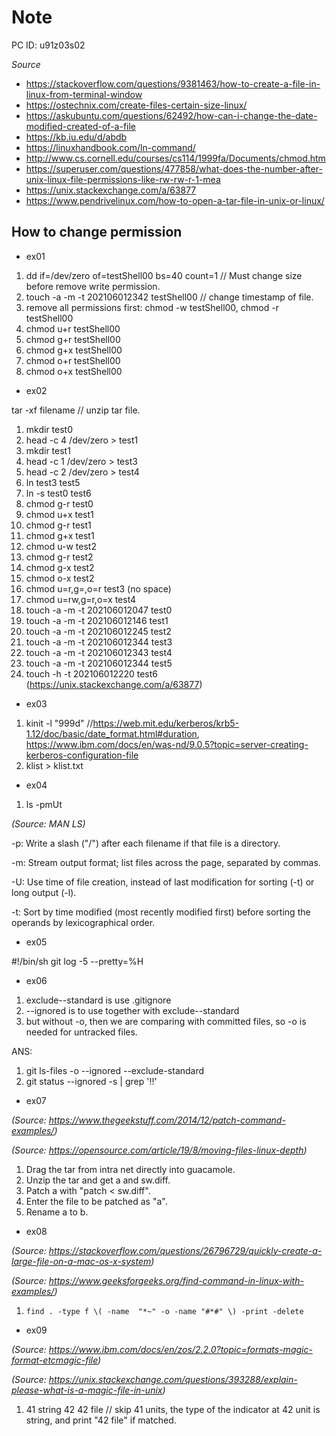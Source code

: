 # Note

PC ID: u91z03s02

*Source*

* https://stackoverflow.com/questions/9381463/how-to-create-a-file-in-linux-from-terminal-window
* https://ostechnix.com/create-files-certain-size-linux/
* https://askubuntu.com/questions/62492/how-can-i-change-the-date-modified-created-of-a-file
* https://kb.iu.edu/d/abdb
* https://linuxhandbook.com/ln-command/
* http://www.cs.cornell.edu/courses/cs114/1999fa/Documents/chmod.htm
* https://superuser.com/questions/477858/what-does-the-number-after-unix-linux-file-permissions-like-rw-rw-r-1-mea
* https://unix.stackexchange.com/a/63877
* https://www.pendrivelinux.com/how-to-open-a-tar-file-in-unix-or-linux/

## How to change permission

* ex01

1) dd if=/dev/zero of=testShell00 bs=40 count=1 // Must change size before remove write permission.
2) touch -a -m -t 202106012342 testShell00 // change timestamp of file. 
3) remove all permissions first: chmod -w testShell00, chmod -r testShell00
4) chmod u+r testShell00
5) chmod g+r testShell00
6) chmod g+x testShell00
7) chmod o+r testShell00
8) chmod o+x testShell00

* ex02

tar -xf filename // unzip tar file.

1) mkdir test0
2) head -c 4 /dev/zero > test1
3) mkdir test1
4) head -c 1 /dev/zero > test3
5) head -c 2 /dev/zero > test4
6) ln test3 test5
7) ln -s test0 test6
8) chmod g-r test0
9) chmod u+x test1
10) chmod g-r test1
11) chmod g+x test1
12) chmod u-w test2
13) chmod g-r test2
14) chmod g-x test2
15) chmod o-x test2
16) chmod u=r,g=,o=r test3 (no space)
17) chmod u=rw,g=r,o=x test4
18) touch -a -m -t 202106012047 test0
19) touch -a -m -t 202106012146 test1
20) touch -a -m -t 202106012245 test2
21) touch -a -m -t 202106012344 test3
22) touch -a -m -t 202106012343 test4
23) touch -a -m -t 202106012344 test5
24) touch -h -t 202106012220 test6 (https://unix.stackexchange.com/a/63877)

* ex03

1) kinit -l "999d" //https://web.mit.edu/kerberos/krb5-1.12/doc/basic/date_format.html#duration, https://www.ibm.com/docs/en/was-nd/9.0.5?topic=server-creating-kerberos-configuration-file
2) klist > klist.txt

* ex04

1) ls -pmUt

*(Source: MAN LS)*

-p: Write a slash ("/") after each filename if that file is a directory.

-m: Stream output format; list files across the page, separated by commas.

-U: Use time of file creation, instead of last modification for sorting (-t) or long output (-l).

-t: Sort by time modified (most recently modified first) before sorting the operands by lexicographical order.

* ex05

#!/bin/sh
git log -5 --pretty=%H

* ex06

1) exclude--standard is use .gitignore
2) --ignored is to use together with exclude--standard
3) but without -o, then we are comparing with committed files, so -o is needed for untracked files.

ANS: 
1) git ls-files -o --ignored --exclude-standard
2) git status --ignored -s | grep '!!'

* ex07

*(Source: https://www.thegeekstuff.com/2014/12/patch-command-examples/)*

*(Source: https://opensource.com/article/19/8/moving-files-linux-depth)*

1) Drag the tar from intra net directly into guacamole.
2) Unzip the tar and get a and sw.diff.
3) Patch a with "patch < sw.diff".
4) Enter the file to be patched as "a".
5) Rename a to b. 

* ex08

*(Source: https://stackoverflow.com/questions/26796729/quickly-create-a-large-file-on-a-mac-os-x-system)*

*(Source: https://www.geeksforgeeks.org/find-command-in-linux-with-examples/)*

1) `find . -type f \( -name  "*~" -o -name "#*#" \) -print -delete`

* ex09

*(Source: https://www.ibm.com/docs/en/zos/2.2.0?topic=formats-magic-format-etcmagic-file)*

*(Source: https://unix.stackexchange.com/questions/393288/explain-please-what-is-a-magic-file-in-unix)*

1) 41 string 42 42 file // skip 41 units, the type of the indicator at 42 unit is string, and print "42 file" if matched. 



